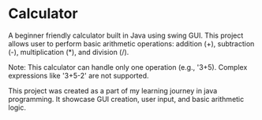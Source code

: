 # Calculator

A beginner friendly calculator built in Java using swing GUI. 
This project allows user to perform basic arithmetic operations: addition (+), subtraction (-), multiplication (*), and division (/).

Note: This calculator can handle only one operation (e.g., '3+5). Complex expressions like '3+5-2' are not supported.

This project was created as a part of my learning journey in java programming. It showcase GUI creation, user input, and basic arithmetic logic.
